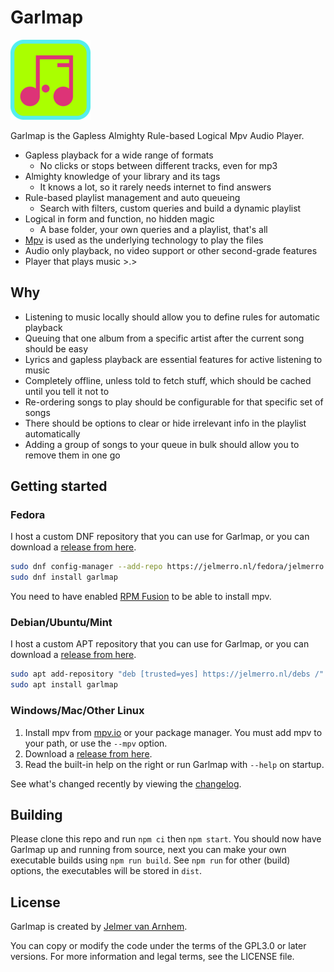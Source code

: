 Garlmap
======

![icon](app/img/icon/128x128.png)

Garlmap is the Gapless Almighty Rule-based Logical Mpv Audio Player.

- Gapless playback for a wide range of formats
  - No clicks or stops between different tracks, even for mp3
- Almighty knowledge of your library and its tags
  - It knows a lot, so it rarely needs internet to find answers
- Rule-based playlist management and auto queueing
  - Search with filters, custom queries and build a dynamic playlist
- Logical in form and function, no hidden magic
  - A base folder, your own queries and a playlist, that's all
- [Mpv](https://mpv.io) is used as the underlying technology to play the files
- Audio only playback, no video support or other second-grade features
- Player that plays music >.>

## Why

- Listening to music locally should allow you to define rules for automatic playback
- Queuing that one album from a specific artist after the current song should be easy
- Lyrics and gapless playback are essential features for active listening to music
- Completely offline, unless told to fetch stuff, which should be cached until you tell it not to
- Re-ordering songs to play should be configurable for that specific set of songs
- There should be options to clear or hide irrelevant info in the playlist automatically
- Adding a group of songs to your queue in bulk should allow you to remove them in one go

## Getting started

### Fedora

I host a custom DNF repository that you can use for Garlmap,
or you can download a [release from here](https://github.com/Jelmerro/Garlmap/releases).

```bash
sudo dnf config-manager --add-repo https://jelmerro.nl/fedora/jelmerro.repo
sudo dnf install garlmap
```

You need to have enabled [RPM Fusion](https://rpmfusion.org) to be able to install mpv.

### Debian/Ubuntu/Mint

I host a custom APT repository that you can use for Garlmap,
or you can download a [release from here](https://github.com/Jelmerro/Garlmap/releases).

```bash
sudo apt add-repository "deb [trusted=yes] https://jelmerro.nl/debs /"
sudo apt install garlmap
```

### Windows/Mac/Other Linux

1. Install mpv from [mpv.io](https://mpv.io) or your package manager.
You must add mpv to your path, or use the `--mpv` option.
2. Download a [release from here](https://github.com/Jelmerro/Garlmap/releases).
3. Read the built-in help on the right or run Garlmap with `--help` on startup.

See what's changed recently by viewing the [changelog](CHANGELOG.md).

## Building

Please clone this repo and run `npm ci` then `npm start`.
You should now have Garlmap up and running from source,
next you can make your own executable builds using `npm run build`.
See `npm run` for other (build) options, the executables will be stored in `dist`.

## License

Garlmap is created by [Jelmer van Arnhem](https://github.com/Jelmerro).

You can copy or modify the code under the terms of the GPL3.0 or later versions.
For more information and legal terms, see the LICENSE file.
